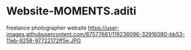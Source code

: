 # Website-MOMENTS.aditi
freelance photographer website
https://user-images.githubusercontent.com/67577661/119236096-32916080-bb53-11eb-9258-97722172ff5e.JPG
